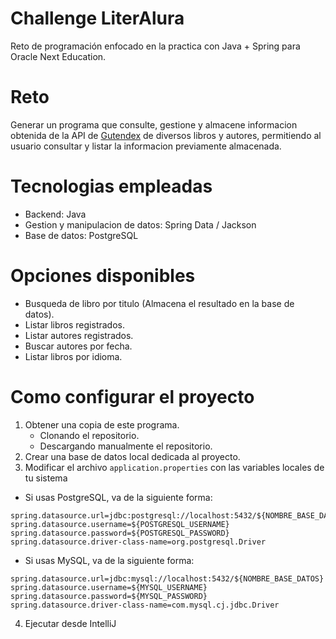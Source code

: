 # Challenge LiterAlura

Reto de programación enfocado en la practica con Java + Spring para Oracle Next Education.

# Reto

Generar un programa que consulte, gestione y almacene informacion obtenida de la API de [Gutendex](https://gutendex.com) de diversos libros y autores, permitiendo al usuario consultar y listar la informacion previamente almacenada.

# Tecnologias empleadas

* Backend: Java
* Gestion y manipulacion de datos: Spring Data / Jackson
* Base de datos: PostgreSQL

# Opciones disponibles
* Busqueda de libro por titulo (Almacena el resultado en la base de datos).
* Listar libros registrados.
* Listar autores registrados.
* Buscar autores por fecha.
* Listar libros por idioma.

# Como configurar el proyecto
1. Obtener una copia de este programa.
   * Clonando el repositorio.
   * Descargando manualmente el repositorio.
2. Crear una base de datos local dedicada al proyecto.
3. Modificar el archivo `application.properties` con las variables locales de tu sistema
  * Si usas PostgreSQL, va de la siguiente forma:
  ```
  spring.datasource.url=jdbc:postgresql://localhost:5432/${NOMBRE_BASE_DATOS}
  spring.datasource.username=${POSTGRESQL_USERNAME}
  spring.datasource.password=${POSTGRESQL_PASSWORD}
  spring.datasource.driver-class-name=org.postgresql.Driver
  ```
  * Si usas MySQL, va de la siguiente forma:
    
  ```
  spring.datasource.url=jdbc:mysql://localhost:5432/${NOMBRE_BASE_DATOS}
  spring.datasource.username=${MYSQL_USERNAME}
  spring.datasource.password=${MYSQL_PASSWORD}
  spring.datasource.driver-class-name=com.mysql.cj.jdbc.Driver
  ```
4. Ejecutar desde IntelliJ
